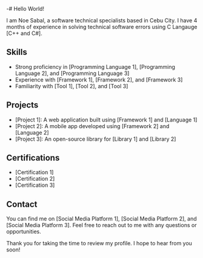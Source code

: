 -# Hello World!

I am Noe Sabal, a software technical specialists based in Cebu City. I have 4 months of experience in solving technical software errors using C Langauge [C++ and C#].

## Skills

* Strong proficiency in [Programming Language 1], [Programming Language 2], and [Programming Language 3]
* Experience with [Framework 1], [Framework 2], and [Framework 3] 
* Familiarity with [Tool 1], [Tool 2], and [Tool 3]

## Projects

* [Project 1]: A web application built using [Framework 1] and [Language 1]
* [Project 2]: A mobile app developed using [Framework 2] and [Language 2]
* [Project 3]: An open-source library for [Library 1] and [Library 2]

## Certifications

* [Certification 1]
* [Certification 2]
* [Certification 3]

## Contact

You can find me on [Social Media Platform 1], [Social Media Platform 2], and [Social Media Platform 3]. Feel free to reach out to me with any questions or opportunities.

Thank you for taking the time to review my profile. I hope to hear from you soon!
